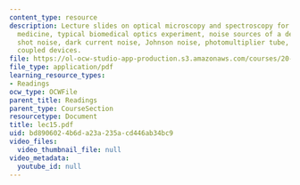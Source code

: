 ```yaml
---
content_type: resource
description: Lecture slides on optical microscopy and spectroscopy for biology and
  medicine, typical biomedical optics experiment, noise sources of a detector, photon
  shot noise, dark current noise, Johnson noise, photomultiplier tube, and charge
  coupled devices.
file: https://ol-ocw-studio-app-production.s3.amazonaws.com/courses/20-309-biological-engineering-ii-instrumentation-and-measurement-fall-2006/bd8906024b6da23a235acd446ab34bc9_lec15.pdf
file_type: application/pdf
learning_resource_types:
- Readings
ocw_type: OCWFile
parent_title: Readings
parent_type: CourseSection
resourcetype: Document
title: lec15.pdf
uid: bd890602-4b6d-a23a-235a-cd446ab34bc9
video_files:
  video_thumbnail_file: null
video_metadata:
  youtube_id: null
---
```

